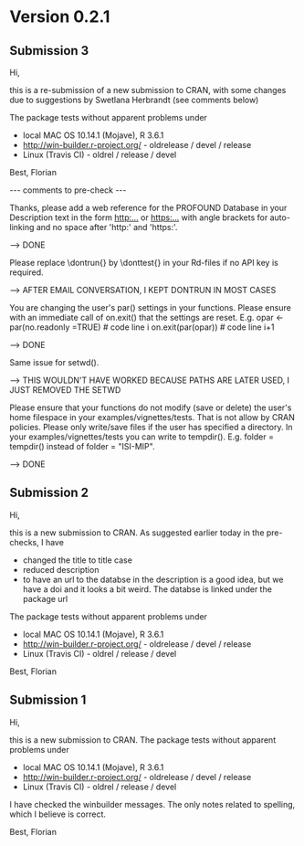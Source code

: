 # Version 0.2.1


## Submission 3

Hi,

this is a re-submission of a new submission to CRAN, with some changes due to suggestions by Swetlana Herbrandt (see comments below)

The package tests without apparent problems under 

* local MAC OS 10.14.1 (Mojave), R 3.6.1
* http://win-builder.r-project.org/ - oldrelease / devel / release
* Linux (Travis CI) - oldrel / release / devel

Best,
Florian


--- comments to pre-check ---


Thanks, please add a web reference for the PROFOUND Database in your Description text in the form
<http:...> or <https:...>
with angle brackets for auto-linking and no space after 'http:' and 'https:'.

--> DONE

Please replace \dontrun{} by \donttest{} in your Rd-files if no API key is required.

--> AFTER EMAIL CONVERSATION, I KEPT DONTRUN IN MOST CASES

You are changing the user's par() settings in your functions. Please ensure with an immediate call of on.exit() that the settings are reset. E.g.
    opar <- par(no.readonly =TRUE)       # code line i
    on.exit(par(opar))                   # code line i+1
    
--> DONE

Same issue for setwd().

--> THIS WOULDN'T HAVE WORKED BECAUSE PATHS ARE LATER USED, I JUST REMOVED THE SETWD

Please ensure that your functions do not modify (save or delete) the user's home filespace in your examples/vignettes/tests. That is not allow by CRAN policies. Please only write/save files if the user has specified a directory. In your examples/vignettes/tests you can write to tempdir(). E.g. folder = tempdir() instead of folder = "ISI-MIP".

--> DONE


## Submission 2

Hi,

this is a new submission to CRAN. As suggested earlier today in the pre-checks, I have 

* changed the title to title case
* reduced description
* to have an url to the databse in the description is a good idea, but we have a doi and it looks a bit weird. The databse is linked under the package url

The package tests without apparent problems under 

* local MAC OS 10.14.1 (Mojave), R 3.6.1
* http://win-builder.r-project.org/ - oldrelease / devel / release
* Linux (Travis CI) - oldrel / release / devel

Best,
Florian


## Submission 1

Hi,

this is a new submission to CRAN. The package tests without apparent problems under 

* local MAC OS 10.14.1 (Mojave), R 3.6.1
* http://win-builder.r-project.org/ - oldrelease / devel / release
* Linux (Travis CI) - oldrel / release / devel

I have checked the winbuilder messages. The only notes related to spelling, which I believe is correct. 

Best,
Florian





